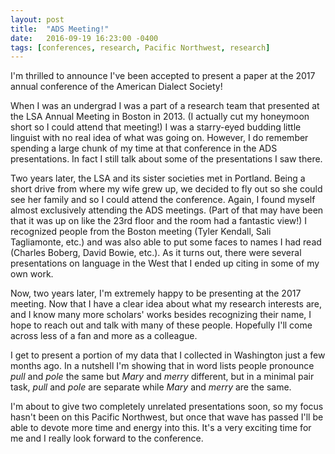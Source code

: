 ```yaml
---
layout: post
title:  "ADS Meeting!"
date:   2016-09-19 16:23:00 -0400
tags: [conferences, research, Pacific Northwest, research]
---
```


I'm thrilled to announce I've been accepted to present a paper at the 2017 annual conference of the American Dialect Society!

When I was an undergrad I was a part of a research team that presented at the LSA Annual Meeting in Boston in 2013. (I actually cut my honeymoon short so I could attend that meeting!) I was a starry-eyed budding little linguist with no real idea of what was going on. However, I do remember spending a large chunk of my time at that conference in the ADS presentations. In fact I still talk about some of the presentations I saw there. 

Two years later, the LSA and its sister societies met in Portland. Being a short drive from where my wife grew up, we decided to fly out so she could see her family and so I could attend the conference. Again, I found myself almost exclusively attending the ADS meetings. (Part of that may have been that it was up on like the 23rd floor and the room had a fantastic view!) I recognized people from the Boston meeting (Tyler Kendall, Sali Tagliamonte, etc.) and was also able to put some faces to names I had read (Charles Boberg, David Bowie, etc.). As it turns out, there were several presentations on language in the West that I ended up citing in some of my own work.

Now, two years later, I'm extremely happy to be presenting at the 2017 meeting. Now that I have a clear idea about what my research interests are, and I know many more scholars' works besides recognizing their name, I hope to reach out and talk with many of these people. Hopefully I'll come across less of a fan and more as a colleague. 

I get to present a portion of my data that I collected in Washington just a few months ago. In a nutshell I'm showing that in word lists people pronounce *pull* and *pole* the same but *Mary* and *merry* different, but in a minimal pair task, *pull* and *pole* are separate while *Mary* and *merry* are the same. 

I'm about to give two completely unrelated presentations soon, so my focus hasn't been on this Pacific Northwest, but once that wave has passed I'll be able to devote more time and energy into this. It's a very exciting time for me and I really look forward to the conference.